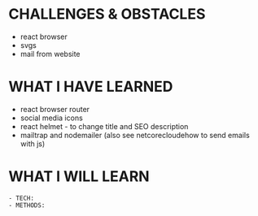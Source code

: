 # CHALLENGES & OBSTACLES
- react browser
- svgs
- mail from website

# WHAT I HAVE LEARNED
- react browser router
- social media icons
- react helmet - to change title and SEO description
- mailtrap and nodemailer (also see netcorecloudehow to send emails with js)

# WHAT I WILL LEARN
    - TECH:
    - METHODS:
    